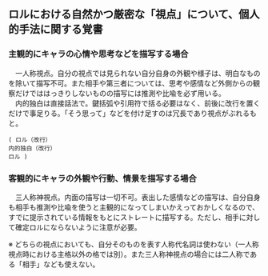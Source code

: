 ## ロルにおける自然かつ厳密な「視点」について、個人的手法に関する覚書

### 主観的にキャラの心情や思考などを描写する場合

　一人称視点。自分の視点では見られない自分自身の外観や様子は、明白なものを除いて描写不可。また相手や第三者については、思考や感情など外側からの観察だけでははっきりしないものの描写には推測や比喩を必ず用いる。  
　内的独白は直接話法で。鍵括弧や引用符で括る必要はなく、前後に改行を置くだけで事足りる。「そう思って」などを付け足すのは冗長であり視点がぶれるもと。

    ( ロル（改行）  
    内的独白（改行）  
    ロル )

### 客観的にキャラの外観や行動、情景を描写する場合

　三人称神視点。内面の描写は一切不可。表出した感情などの描写は、自分自身も相手も推測や比喩を使うと主観的になってしまいかえっておかしくなるので、すでに提示されている情報をもとにストレートに描写する。ただし、相手に対して確定ロルにならないように注意が必要。

※ どちらの視点においても、自分そのものを表す人称代名詞は使わない（一人称視点時における主格以外の格では別）。また三人称神視点の場合には二人称である「相手」なども使えない。
